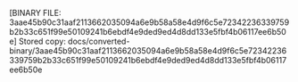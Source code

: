 [BINARY FILE: 3aae45b90c31aaf2113662035094a6e9b58a58e4d9f6c5e72342236339759b2b33c651f99e50109241b6ebdf4e9ded9ed4d8dd133e5fbf4b06117ee6b50e]
Stored copy: docs/converted-binary/3aae45b90c31aaf2113662035094a6e9b58a58e4d9f6c5e72342236339759b2b33c651f99e50109241b6ebdf4e9ded9ed4d8dd133e5fbf4b06117ee6b50e
